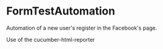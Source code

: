 # FormTestAutomation
Automation of a new user's register in the Facebook's page.

Use of the cucumber-html-reporter
